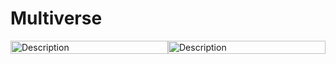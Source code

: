 # Multiverse
<div style="display:flex;">
<img src="https://sudipacharya456.com.np/multiverse-desktop.png" width="100%" alt="Description">
<img src="https://sudipacharya456.com.np/multiverse-mobile.jpg" width="100%" alt="Description">  
  
</div>

